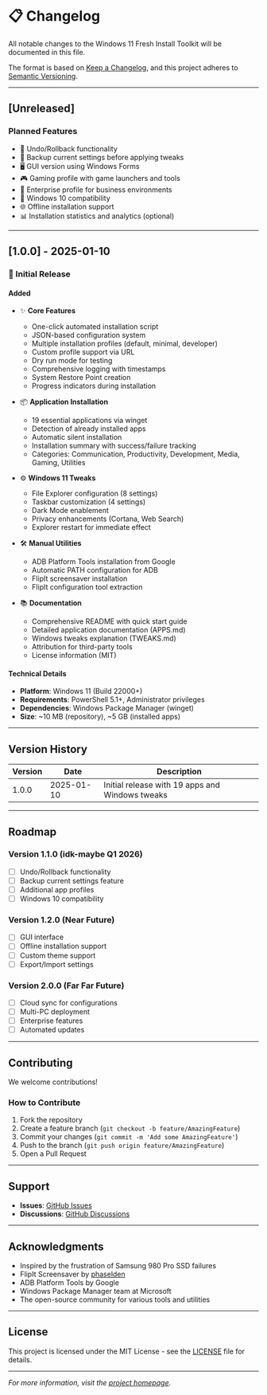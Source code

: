 # 📋 Changelog

All notable changes to the Windows 11 Fresh Install Toolkit will be documented in this file.

The format is based on [Keep a Changelog](https://keepachangelog.com/en/1.0.0/),
and this project adheres to [Semantic Versioning](https://semver.org/spec/v2.0.0.html).

---

## [Unreleased]
### Planned Features
- 🔄 Undo/Rollback functionality
- 💾 Backup current settings before applying tweaks
- 🖥️ GUI version using Windows Forms
- 🎮 Gaming profile with game launchers and tools
- 🏢 Enterprise profile for business environments
- 📱 Windows 10 compatibility
- 🌐 Offline installation support
- 📊 Installation statistics and analytics (optional)

---

## [1.0.0] - 2025-01-10
### 🎉 Initial Release

#### Added
- ✨ **Core Features**
  - One-click automated installation script
  - JSON-based configuration system
  - Multiple installation profiles (default, minimal, developer)
  - Custom profile support via URL
  - Dry run mode for testing
  - Comprehensive logging with timestamps
  - System Restore Point creation
  - Progress indicators during installation

- 📦 **Application Installation**
  - 19 essential applications via winget
  - Detection of already installed apps
  - Automatic silent installation
  - Installation summary with success/failure tracking
  - Categories: Communication, Productivity, Development, Media, Gaming, Utilities

- ⚙️ **Windows 11 Tweaks**
  - File Explorer configuration (8 settings)
  - Taskbar customization (4 settings)
  - Dark Mode enablement
  - Privacy enhancements (Cortana, Web Search)
  - Explorer restart for immediate effect

- 🛠️ **Manual Utilities**
  - ADB Platform Tools installation from Google
  - Automatic PATH configuration for ADB
  - FlipIt screensaver installation
  - FlipIt configuration tool extraction

- 📚 **Documentation**
  - Comprehensive README with quick start guide
  - Detailed application documentation (APPS.md)
  - Windows tweaks explanation (TWEAKS.md)
  - Attribution for third-party tools
  - License information (MIT)

#### Technical Details
- **Platform**: Windows 11 (Build 22000+)
- **Requirements**: PowerShell 5.1+, Administrator privileges
- **Dependencies**: Windows Package Manager (winget)
- **Size**: ~10 MB (repository), ~5 GB (installed apps)

---

## Version History

| Version | Date | Description |
|---------|------|-------------|
| 1.0.0 | 2025-01-10 | Initial release with 19 apps and Windows tweaks |

---

## Roadmap

### Version 1.1.0 (idk-maybe Q1 2026)
- [ ] Undo/Rollback functionality
- [ ] Backup current settings feature
- [ ] Additional app profiles
- [ ] Windows 10 compatibility

### Version 1.2.0 (Near Future)
- [ ] GUI interface
- [ ] Offline installation support
- [ ] Custom theme support
- [ ] Export/Import settings

### Version 2.0.0 (Far Far Future)
- [ ] Cloud sync for configurations
- [ ] Multi-PC deployment
- [ ] Enterprise features
- [ ] Automated updates

---

## Contributing

We welcome contributions!

### How to Contribute
1. Fork the repository
2. Create a feature branch (`git checkout -b feature/AmazingFeature`)
3. Commit your changes (`git commit -m 'Add some AmazingFeature'`)
4. Push to the branch (`git push origin feature/AmazingFeature`)
5. Open a Pull Request

---

## Support

- **Issues**: [GitHub Issues](https://github.com/Mantej-Singh/windows11-fresh-install-toolkit/issues)
- **Discussions**: [GitHub Discussions](https://github.com/Mantej-Singh/windows11-fresh-install-toolkit/discussions)

---

## Acknowledgments

- Inspired by the frustration of Samsung 980 Pro SSD failures
- FlipIt Screensaver by [phaselden](https://github.com/phaselden/FlipIt)
- ADB Platform Tools by Google
- Windows Package Manager team at Microsoft
- The open-source community for various tools and utilities

---

## License

This project is licensed under the MIT License - see the [LICENSE](../LICENSE) file for details.

---

*For more information, visit the [project homepage](https://github.com/Mantej-Singh/windows11-fresh-install-toolkit).*
